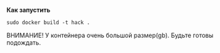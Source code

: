 **Как запустить**

`sudo docker build -t hack .`

ВНИМАНИЕ! У контейнера очень большой размер(gb).
Будьте готовы подождать.
